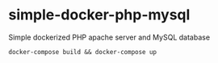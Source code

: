 # simple-docker-php-mysql
Simple dockerized PHP apache server and MySQL database

`docker-compose build && docker-compose up`
